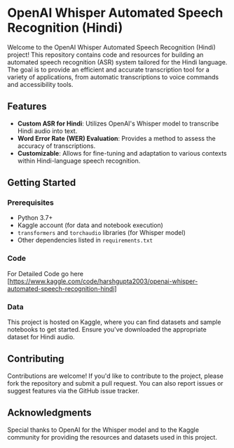 # OpenAI Whisper Automated Speech Recognition (Hindi)

Welcome to the OpenAI Whisper Automated Speech Recognition (Hindi) project! This repository contains code and resources for building an automated speech recognition (ASR) system tailored for the Hindi language. The goal is to provide an efficient and accurate transcription tool for a variety of applications, from automatic transcriptions to voice commands and accessibility tools.

## Features

- **Custom ASR for Hindi**: Utilizes OpenAI's Whisper model to transcribe Hindi audio into text.
- **Word Error Rate (WER) Evaluation**: Provides a method to assess the accuracy of transcriptions.
- **Customizable**: Allows for fine-tuning and adaptation to various contexts within Hindi-language speech recognition.

## Getting Started

### Prerequisites
- Python 3.7+
- Kaggle account (for data and notebook execution)
- `transformers` and `torchaudio` libraries (for Whisper model)
- Other dependencies listed in `requirements.txt`

### Code
For Detailed Code go here [https://www.kaggle.com/code/harshgupta2003/openai-whisper-automated-speech-recognition-hindi]

### Data
This project is hosted on Kaggle, where you can find datasets and sample notebooks to get started. Ensure you've downloaded the appropriate dataset for Hindi audio.

## Contributing
Contributions are welcome! If you'd like to contribute to the project, please fork the repository and submit a pull request. You can also report issues or suggest features via the GitHub issue tracker.

## Acknowledgments
Special thanks to OpenAI for the Whisper model and to the Kaggle community for providing the resources and datasets used in this project.
